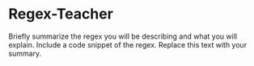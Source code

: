 # Regex-Teacher
Briefly summarize the regex you will be describing and what you will explain. Include a code snippet of the regex. Replace this text with your summary.
